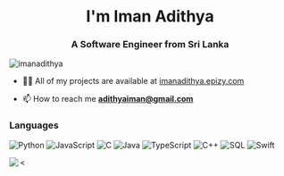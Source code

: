 <h1 align="center">I'm Iman Adithya</h1>
<h3 align="center">A Software Engineer from Sri Lanka</h3>

<p align="left"> <img src="https://komarev.com/ghpvc/?username=imanadithya&label=Profile%20views&color=0e75b6&style=flat" alt="imanadithya" /> </p>

- 👨‍💻 All of my projects are available at [imanadithya.epizy.com](imanadithya.epizy.com)

- 📫 How to reach me **adithyaiman@gmail.com**

### Languages

![Python](https://img.shields.io/badge/-Python-000?&logo=Python)
![JavaScript](https://img.shields.io/badge/-JavaScript-000?&logo=JavaScript)
![C](https://img.shields.io/badge/-C-000?&logo=C)
![Java](https://img.shields.io/badge/-Java-000?&logo=Java&logoColor=007396)
![TypeScript](https://img.shields.io/badge/-TypeScript-000?&logo=TypeScript)
![C++](https://img.shields.io/badge/-C++-000?&logo=c%2b%2b&logoColor=00599C)
![SQL](https://img.shields.io/badge/-SQL-000?&logo=MySQL)
![Swift](https://img.shields.io/badge/-Swift-000?&logo=Swift)


<<a href="https://github.com/imanadithya">
  <img align="left" src="https://github-readme-stats.vercel.app/api/top-langs/?username=imanadithya&theme=tokyonight" />
  </a>
<br/>
<br/>
<br/>
<br/>
<br/>
<br/>
<br/>
<br/>
<br/>
